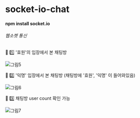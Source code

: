 # socket-io-chat

#### npm install socket.io

###### 웹소켓 통신


:star2: :one: '효원'의 입장에서 본 채팅방

![그림5](https://user-images.githubusercontent.com/58697091/85954838-5b49be00-b9b5-11ea-9bd6-726e496a7a9a.jpg)

:star2: :two: '익명' 입장에서 본 채팅방 (채팅방에 '효원', '익명' 이 들어와있음)

![그림6](https://user-images.githubusercontent.com/58697091/85954841-5c7aeb00-b9b5-11ea-936d-7ac23bcbcb0c.jpg)

:star2: :three: 채팅방 user count 확인 가능

![그림7](https://user-images.githubusercontent.com/58697091/85954842-5d138180-b9b5-11ea-81fc-4f99099cb492.jpg)
